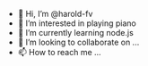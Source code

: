 - 👋 Hi, I’m @harold-fv
- 👀 I’m interested in playing piano
- 🌱 I’m currently learning node.js
- 💞️ I’m looking to collaborate on ...
- 📫 How to reach me ...

<!---
harold-fv/harold-fv is a ✨ special ✨ repository because its `README.md` (this file) appears on your GitHub profile.
You can click the Preview link to take a look at your changes.
--->
